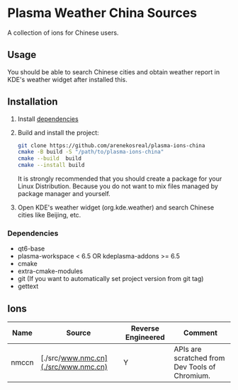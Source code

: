 # Plasma Weather China Sources

A collection of ions for Chinese users.

## Usage

You should be able to search Chinese cities and obtain weather report in KDE's weather widget after installed this.

## Installation

1. Install [dependencies](#dependencies)
2. Build and install the project:

   ```bash
   git clone https://github.com/arenekosreal/plasma-ions-china
   cmake -B build -S "/path/to/plasma-ions-china"
   cmake --build  build
   cmake --install build
   ```
   It is strongly recommended that you should create a package for your Linux Distribution.
   Because you do not want to mix files managed by package manager and yourself.

3. Open KDE's weather widget (org.kde.weather) and search Chinese cities like Beijing, etc.

### Dependencies

- qt6-base
- plasma-workspace < 6.5 OR kdeplasma-addons >= 6.5
- cmake
- extra-cmake-modules
- git (If you want to automatically set project version from git tag)
- gettext

## Ions

|Name|Source|Reverse Engineered|Comment|
|----|------|------------------|-------|
|nmccn|[./src/www.nmc.cn](./src/www.nmc.cn)|Y|APIs are scratched from Dev Tools of Chromium.|

